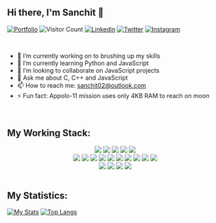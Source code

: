 ## Hi there, I'm Sanchit 👋

[![Portfolio](https://img.shields.io/website?color=blue&label=Portfolio&style=flat&up_message=Offline&url=https://www.facebook.com)]()
![Visitor Count](https://komarev.com/ghpvc/?username=sanchitbajaj02&color=blue&logo=flat)
[![Linkedin](https://img.shields.io/badge/sanchitbajaj02-black?style=flat&logo=Linkedin&logoColor=blue&link=https:https://www.linkedin.com/in/sanchit-bajaj-123826194/)](https://www.linkedin.com/in/sanchit-bajaj-123826194/)
[![Twitter](https://img.shields.io/badge/sanchitbajaj02-black?style=flat&logo=Twitter&logoColor=blue&link=https:https:https://twitter.com/sanchitbajaj02)](https://twitter.com/sanchitbajaj02)
[![Instagram](https://img.shields.io/badge/sbajaj_02-black?style=flat&logo=Instagram&logoColor=pink&link=https:https:https:/www.instagram.com/sbajaj_02/)](https://www.instagram.com/sbajaj_02/)

<br>

- 🔭 I’m currently working on to brushing up my skills
- 🌱 I’m currently learning Python and JavaScript
- 👯 I’m looking to collaborate on JavaScript projects
- 💬 Ask me about C, C++ and JavaScript
- 📫 How to reach me: <a href="mailto:sanchit02@outlook.com">sanchit02@outlook.com</a>
- ⚡ Fun fact: Appolo-11 mission uses only 4KB RAM to reach on moon

<br>

## My Working Stack:

<div align="center">
    <img src="https://img.shields.io/badge/-C++-000000?&style=flat&logo=c%2B%2B&logoColor=0277BD" />
    <img src="https://img.shields.io/badge/-C-000000?&style=flat&logo=c&logoColor=5968BA" />
    <img src="https://img.shields.io/badge/-Java-000000?style=flat&logo=java&logoColor=F44336" />
    <img src="https://img.shields.io/badge/-Jupyter-000000?style=flat&logo=jupyter&logoColor=F57C00" />
    <img src="https://img.shields.io/badge/-Python-000000?style=flat&logo=python&logoColorhalf=396E9B" /> <br>
    <img src="https://img.shields.io/badge/-HTML-000000?&style=flat&logo=html5&logoColor=E44D26"/>
    <img src="https://img.shields.io/badge/-CSS-000000?&style=flat&logo=css3&logoColor=42A5F5"/>
    <img src="https://img.shields.io/badge/-JavaScript-000000?style=flat&logo=javascript&logoColor=FFCA28" />
    <img src="https://img.shields.io/badge/-Php-000000?style=flat&logo=php&logoColor=1E87E3" />
    <img src="https://img.shields.io/badge/-React-000000?style=flat&logo=react&logoColor=03AABF" />
    <img src="https://img.shields.io/badge/-Angular-000000?style=flat&logo=angular&logoColor=E53935">
    <img src="https://img.shields.io/badge/-Node.js-000000?&style=flat&logo=node.js&logoColor=8AC149"/>
    <img src="https://img.shields.io/badge/-NPM-000000?&style=flat&logo=npm&logoColor=CB3837"/>
    <img src="https://img.shields.io/badge/-MySQL-000000?style=flat&logo=mysql&logoColor=E6892E" />
    <img src="https://img.shields.io/badge/-MongoDB-000000?style=flat&logo=mongodb&logoColor=4AAA3C" /> <br>
    <img src="https://img.shields.io/badge/-git-000000?&style=flat&logo=git&logoColor=E64A19"/>
    <img src="https://img.shields.io/badge/-Gitpod-000000?style=flat&logo=gitpod&logoColor=29B4F4" />
    <img src="https://img.shields.io/badge/-Github-000000?style=flat&logo=github&logoColor=DEDEDF" />
    <img src="https://img.shields.io/badge/-Firebase-000000?style=flat&logo=firebase&logoColor=FBC02D" />
</div>

<br>

## My Statistics:

[![My Stats](https://github-readme-stats.vercel.app/api?username=sanchitbajaj02&show_icons=true&title_color=08fdd8&icon_color=bb2acf&text_color=ffffff&bg_color=0a192f&count_private=true)](https://github.com/Sanchitbajaj02?tab=repositories)
[![Top Langs](https://github-readme-stats.vercel.app/api/top-langs/?username=sanchitbajaj02&layout=compact&show_icons=true&title_color=08fdd8&icon_color=bb2acf&text_color=ffffff&bg_color=0a192f)](https://github.com/Sanchitbajaj02?tab=repositories)
<!-- - 🤔 I’m looking for help with  -->
